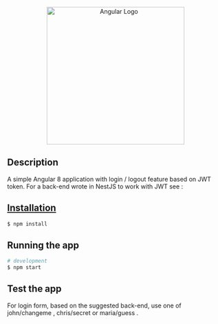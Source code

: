 <p align="center">
  <a target="blank"><img src="https://angular.io/assets/images/logos/angular/angular_solidBlack.png" width="320" alt="Angular Logo" /></a>
</p>

## Description

A simple Angular 8 application with login / logout feature based on JWT token.
For a back-end wrote in NestJS to work with JWT see : <a href="https://github.com/fedexu/NestJsJWT" name="NestJsJWT">

## Installation

```bash
$ npm install
```

## Running the app

```bash
# development
$ npm start

```
## Test the app

For login form, based on the suggested back-end, use one of john/changeme , chris/secret or maria/guess .


